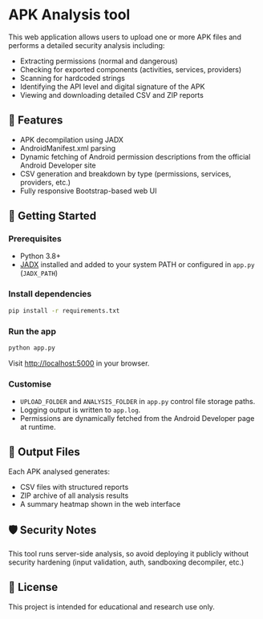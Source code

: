 # APK Analysis tool

This web application allows users to upload one or more APK files and performs a detailed security analysis including:

- Extracting permissions (normal and dangerous)
- Checking for exported components (activities, services, providers)
- Scanning for hardcoded strings
- Identifying the API level and digital signature of the APK
- Viewing and downloading detailed CSV and ZIP reports

## 🔧 Features
- APK decompilation using JADX
- AndroidManifest.xml parsing
- Dynamic fetching of Android permission descriptions from the official Android Developer site
- CSV generation and breakdown by type (permissions, services, providers, etc.)
- Fully responsive Bootstrap-based web UI

## 🚀 Getting Started

### Prerequisites

- Python 3.8+
- [JADX](https://github.com/skylot/jadx) installed and added to your system PATH or configured in `app.py` (`JADX_PATH`)

### Install dependencies

```bash
pip install -r requirements.txt
```

### Run the app

```bash
python app.py
```

Visit [http://localhost:5000](http://localhost:5000) in your browser.

### Customise

- `UPLOAD_FOLDER` and `ANALYSIS_FOLDER` in `app.py` control file storage paths.
- Logging output is written to `app.log`.
- Permissions are dynamically fetched from the Android Developer page at runtime.

## 📁 Output Files

Each APK analysed generates:
- CSV files with structured reports
- ZIP archive of all analysis results
- A summary heatmap shown in the web interface

## 🛡️ Security Notes

This tool runs server-side analysis, so avoid deploying it publicly without security hardening (input validation, auth, sandboxing decompiler, etc.)

## 📜 License

This project is intended for educational and research use only.

